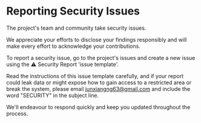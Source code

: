 # **Reporting Security Issues**

The project's team and community take security issues.

We appreciate your efforts to disclose your findings responsibly and will make every effort to acknowledge your contributions.

To report a security issue, go to the project's issues and create a new issue using the ⚠️ Security Report 'issue template'.

Read the instructions of this issue template carefully, and if your report could leak data or might expose how to gain access to a restricted area or break the system, please email [junxiangng63@gmail.com](mailto:junxiangng63@gmail.com) and include the word "SECURITY" in the subject line.

We'll endeavour to respond quickly and keep you updated throughout the process.